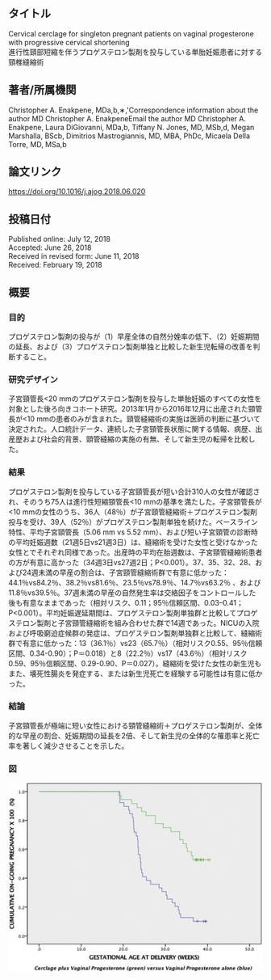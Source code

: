 ## タイトル
Cervical cerclage for singleton pregnant patients on vaginal progesterone with progressive cervical shortening  
進行性頸部短縮を伴うプロゲステロン製剤を投与している単胎妊娠患者に対する頸椎縫縮術

## 著者/所属機関
Christopher A. Enakpene, MDa,b,∗,'Correspondence information about the author MD Christopher A. EnakpeneEmail the author MD Christopher A. Enakpene, Laura DiGiovanni, MDa,b, Tiffany N. Jones, MD, MSb,d, Megan Marshalla, BScb, Dimitrios Mastrogiannis, MD, MBA, PhDc, Micaela Della Torre, MD, MSa,b

## 論文リンク
https://doi.org/10.1016/j.ajog.2018.06.020

## 投稿日付
Published online: July 12, 2018  
Accepted: June 26, 2018  
Received in revised form: June 11, 2018  
Received: February 19, 2018

## 概要
### 目的
プロゲステロン製剤の投与が（1）早産全体の自然分娩率の低下、（2）妊娠期間の延長、および（3）プロゲステロン製剤単独と比較した新生児転帰の改善を判断すること。

### 研究デザイン
子宮頸管長<20 mmのプロゲステロン製剤を投与した単胎妊娠のすべての女性を対象とした後ろ向きコホート研究。2013年1月から2016年12月に出産された頸管長が<10 mmの患者のみが含まれた。頸管縫縮術の実施は医師の判断に基づいて決定された。人口統計データ、連続した子宮頸管長状態に関する情報、病歴、出産歴および社会的背景、頸管縫縮の実施の有無、そして新生児の転帰を比較した。

### 結果
プロゲステロン製剤を投与している子宮頸管長が短い合計310人の女性が確認され、そのうち75人は進行性短縮頸管長<10 mmの基準を満たした。子宮頸管長が<10 mmの女性のうち、36人（48％）が子宮頸管縫縮術＋プロゲステロン製剤投与を受け、39人（52％）がプロゲステロン製剤単独を続けた。ベースライン特性、平均子宮頸管長（5.06 mm vs 5.52 mm）、および短い子宮頸管の診断時の平均妊娠週数（21週5日vs21週3日）は、縫縮術を受けた女性と受けなかった女性とでそれぞれ同様であった。出産時の平均在胎週数は、子宮頸管縫縮術患者の方が有意に高かった（34週3日vs27週2日；P<0.001）。37、35、32、28、および24週未満の早産の割合は、子宮頸管縫縮術群で有意に低かった：44.1％vs84.2％、38.2％vs81.6％、23.5％vs78.9％、14.7％vs63.2％ 、および11.8％vs39.5％。37週未満の早産の自然発生率は交絡因子をコントロールした後も有意なままであった（相対リスク、0.11；95％信頼区間、0.03–0.41；P<0.001）。平均妊娠遅延期間は、プロゲステロン製剤単独群と比較してプロゲステロン製剤と子宮頸管縫縮術を組み合わせた群で14週であった。NICUの入院および呼吸窮迫症候群の発症は、プロゲステロン製剤単独群と比較して、縫縮術群で有意に低かった：13（36.1％）vs23（65.7％）（相対リスク0.55、95％信頼区間、0.34-0.90）；P＝0.018）と8（22.2％）vs17（43.6％）（相対リスク0.59、95％信頼区間、0.29-0.90、P＝0.027）。縫縮術を受けた女性の新生児もまた、壊死性腸炎を発症する、または新生児死亡を経験する可能性は有意に低かった。

### 結論
子宮頸管長が極端に短い女性における頸管縫縮術＋プロゲステロン製剤が、全体的な早産の割合、妊娠期間の延長を2倍、そして新生児の全体的な罹患率と死亡率を著しく減少させることを示した。

### 図
![Figure](Cervical_fig.jpg)
